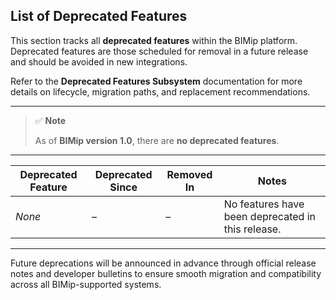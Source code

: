 ## **List of Deprecated Features**

This section tracks all **deprecated features** within the BIMip platform.  
Deprecated features are those scheduled for removal in a future release and should be avoided in new integrations.

Refer to the **Deprecated Features Subsystem** documentation for more details on lifecycle, migration paths, and replacement recommendations.

---

> ✅ **Note**
>
> As of **BIMip version 1.0**, there are **no deprecated features**.

---

| **Deprecated Feature** | **Deprecated Since** | **Removed In** | **Notes**                                         |
| ---------------------- | -------------------- | -------------- | ------------------------------------------------- |
| _None_                 | –                    | –              | No features have been deprecated in this release. |

---

Future deprecations will be announced in advance through official release notes and developer bulletins to ensure smooth migration and compatibility across all BIMip-supported systems.
